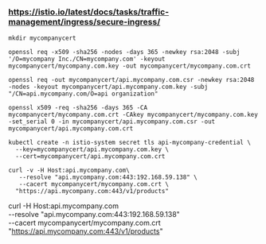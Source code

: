 ### https://istio.io/latest/docs/tasks/traffic-management/ingress/secure-ingress/


```
mkdir mycompanycert
```
```
openssl req -x509 -sha256 -nodes -days 365 -newkey rsa:2048 -subj '/O=mycompany Inc./CN=mycompany.com' -keyout mycompanycert/mycompany.com.key -out mycompanycert/mycompany.com.crt
```

```
openssl req -out mycompanycert/api.mycompany.com.csr -newkey rsa:2048 -nodes -keyout mycompanycert/api.mycompany.com.key -subj "/CN=api.mycompany.com/O=api organization"
```
```
openssl x509 -req -sha256 -days 365 -CA mycompanycert/mycompany.com.crt -CAkey mycompanycert/mycompany.com.key -set_serial 0 -in mycompanycert/api.mycompany.com.csr -out mycompanycert/api.mycompany.com.crt
```

```
kubectl create -n istio-system secret tls api-mycompany-credential \
  --key=mycompanycert/api.mycompany.com.key \
  --cert=mycompanycert/api.mycompany.com.crt
```

```
curl -v -H Host:api.mycompany.com\
   --resolve "api.mycompany.com:443:192.168.59.138" \
   --cacert mycompanycert/mycompany.com.crt \
  "https://api.mycompany.com:443/v1/products"
```
curl -H Host:api.mycompany.com\
   --resolve "api.mycompany.com:443:192.168.59.138" \
   --cacert mycompanycert/mycompany.com.crt \
  "https://api.mycompany.com:443/v1/products"    

```